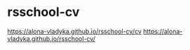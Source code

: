 # rsschool-cv
https://alona-vladyka.github.io/rsschool-cv/cv
https://alona-vladyka.github.io/rsschool-cv/
